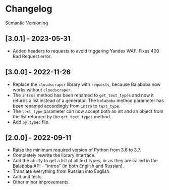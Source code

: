 # Changelog

[Semantic Versioning](https://semver.org/)

## [3.0.1] - 2023-05-31

- Added headers to requests to avoid triggering Yandex WAF. Fixes 400 Bad Request error.

## [3.0.0] - 2022-11-26

- Replace the `cloudscraper` library with `requests`, because Balaboba now works without `cloudscraper`.
- The `intros` method has been renamed to `get_text_types` and now it returns a list instead of a generator. The `balaboba` method parameter has been renamed accordingly from `intro` to `text_type`.
- The `text_type` parameter can now accept both an int and an object from the list returned by the `get_text_types` method.
- Add `py.typed` file.

## [2.0.0] - 2022-09-11

- Raise the minimum required version of Python from 3.6 to 3.7.
- Completely rewrite the library interface.
- Add the ability to get a list of all text types, or as they are called in the Balaboba API - "intros" (in both English and Russian).
- Translate everything from Russian into English.
- Add unit tests.
- Other minor improvements.
